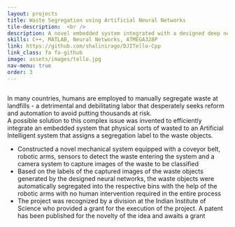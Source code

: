 ```yaml
---
layout: projects
title: Waste Segregation using Artificial Neural Networks
tile-description:  <br /> 
description: A novel embedded system integrated with a designed deep neural network to automate segregation of waste to avoid human intervention
skills: C++, MATLAB, Neural Networks, ATMEGA328P
link: https://github.com/shalinirago/DJITello-Cpp
link_class: fa fa-github
image: assets/images/tello.jpg 
nav-menu: true
order: 3
---
```


<!-- Main -->
<div id="main" class="alt">
<section id = "two" class="spotlights">
	<section>
	<div class="inner">
	<span class="image fit">
		<img src="" alt="" data-position="top center" />
		<figcaption></figcaption>
	</span>
	</div> 
		<div class="content">
			<div class="inner">
				<div class="box">
				<p>In many countries, humans are employed to manually segregate waste at landfills - a detrimental and debilitating labor that desperately seeks reform and automation to avoid putting thousands at risk. <br />
				A possible solution to this complex issue was invented to efficiently integrate an embedded system that physical sorts of wasted to an Artificial Intelligent system that assigns a segregation label to the waste objects.
				</p>
				<ul>
					<li>Constructed a novel mechanical system equipped with a coveyor belt, robotic arms, sensors to detect the waste entering the system and a camera system to capture images of the waste to be classified</li>
					<li>Based on the labels of the captured images of the waste objects generated by the designed neural networks, the waste objects were automatically segregated into the respective bins with the help of the robotic arms with no human intervention required in the entire process</li>
					<li>The project was recognized by a division at the Indian Institute of Science who provided a grant for the execution of the project. A patent has been published for the novelty of the idea and awaits a grant</li>
				</ul>	
			    </div>	
		</div>
	</div>
	</section>
</section> 

</div>

